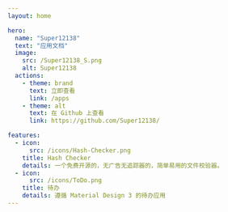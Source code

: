 ```yaml
---
layout: home

hero:
  name: "Super12138"
  text: "应用文档"
  image:
    src: /Super12138_S.png
    alt: Super12138
  actions:
    - theme: brand
      text: 立即查看
      link: /apps
    - theme: alt
      text: 在 Github 上查看
      link: https://github.com/Super12138/

features:
  - icon: 
      src: /icons/Hash-Checker.png
    title: Hash Checker
    details: 一个免费开源的，无广告无追踪器的，简单易用的文件校验器。
  - icon: 
      src: /icons/ToDo.png
    title: 待办
    details: 遵循 Material Design 3 的待办应用
---
```

<style>
:root {
  /*--vp-home-hero-name-color: transparent;
  --vp-home-hero-name-background: -webkit-linear-gradient(120deg, #C00000 30%, #002060);*/

  --vp-home-hero-image-background-image: linear-gradient(-45deg, #C00000 37%, #002060 50%);
  --vp-home-hero-image-filter: blur(40px);
}

@media (min-width: 640px) {
  :root {
    --vp-home-hero-image-filter: blur(56px);
  }
}

@media (min-width: 960px) {
  :root {
    --vp-home-hero-image-filter: blur(72px);
  }
}
</style>